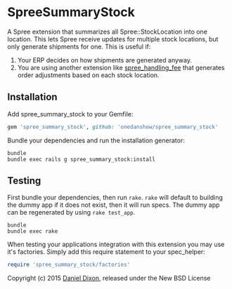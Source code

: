 SpreeSummaryStock
=================

A Spree extension that summarizes all Spree::StockLocation into one location. This lets Spree receive updates for multiple stock locations, but only generate shipments for one. This is useful if:

 1. Your ERP decides on how shipments are generated anyway.
 2. You are using another extension like [spree_handling_fee](https://github.com/spree-contrib/spree_handling_fees) that generates order adjustments based on each stock location.

Installation
------------

Add spree_summary_stock to your Gemfile:

```ruby
gem 'spree_summary_stock', github: 'onedanshow/spree_summary_stock'
```

Bundle your dependencies and run the installation generator:

```shell
bundle
bundle exec rails g spree_summary_stock:install
```

Testing
-------

First bundle your dependencies, then run `rake`. `rake` will default to building the dummy app if it does not exist, then it will run specs. The dummy app can be regenerated by using `rake test_app`.

```shell
bundle
bundle exec rake
```

When testing your applications integration with this extension you may use it's factories.
Simply add this require statement to your spec_helper:

```ruby
require 'spree_summary_stock/factories'
```

Copyright (c) 2015 [Daniel Dixon](http://www.danieldixon.com), released under the New BSD License
